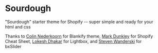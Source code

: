 Sourdough
=========

"Sourdough" starter theme for Shopify -- super simple and ready for your html and css

Thanks to [Colin Nederkoorn](https://twitter.com/alphacolin) for Blankify theme, [Mark Dunkley](https://twitter.com/markdunkley) for Shopify Cheat Sheet, [Lokesh Dhakar](https://twitter.com/lokesh) for Lightbox, and [Steven Wanderski](https://twitter.com/stevenwanderski) for bxSlider